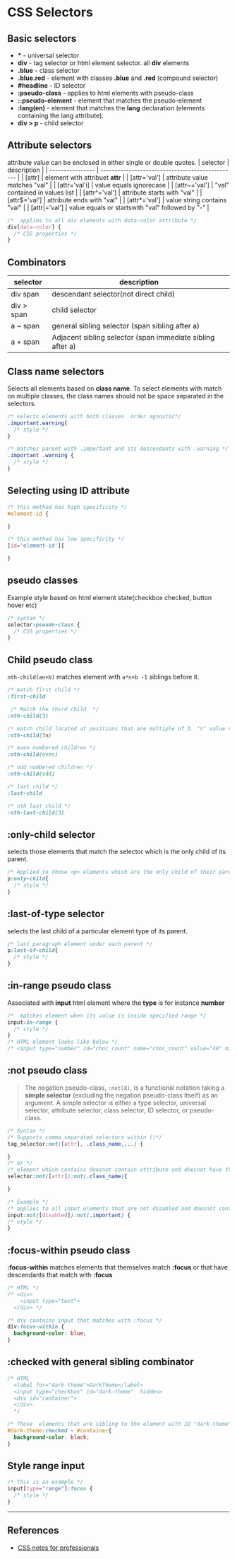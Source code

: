 # CSS Selectors

## Basic selectors

* **\*** - universal selector
* **div** - tag selector or html element selector. all **div** elements
* **.blue** - class selector
* **.blue.red** - element with classes **.blue** and **.red** (compound selector)
* **#headline** - ID selector
* **:pseudo-class** - applies to html elements with pseudo-class
* **::pseudo-element** - element that matches the pseudo-element
* **:lang(en)** - element that matches the **lang** declaration (elements containing the lang attribute).
* **div > p** - child selector

## Attribute selectors

attribute value can be enclosed in either single or double quotes.
| selector         | description                                      |
| ---------------- | ------------------------------------------------ |
| \[attr\]         | element with attribuet **attr**                  |
| \[attr='val'\]   | attribute value matches "val"                    |
| \[attr='val'i\]  | value equals ignorecase                          |
| \[attr~='val'\]  | "val" contained in values list                   |
| \[attr^='val'\]  | attribute starts with "val"                      |
| \[attr$='val'\]  | attribute ends with "val"                        |
| \[attr*='val'\]  | value string contains "val"                      |
| \[attr\|='val'\] | value equals or startswith "val" followed by "-" |

```CSS
/*  applies to all div elements with data-color attribute */
div[data-color] {
  /* CSS properties */
}
```

## Combinators

| selector   | description                                                |
| ---------- | ---------------------------------------------------------- |
| div span   | descendant selector(not direct child)                      |
| div > span | child selector                                             |
| a ~ span   | general sibling selector (span sibling after a)            |
| a + span   | Adjacent sibling selector (span immediate sibling after a) |

## Class name selectors

Selects all elements based on **class name**. To select elements with match on multiple classes, the class names should not be space separated in the selectors.

```CSS
/* selects elements with both classes. order agnostic*/
.important.warning{
  /* style */
}

/* matches parent with .important and its descendants with .warning */
.important .warning {
  /* style */
}
```

## Selecting using ID attribute

```CSS
/* this method has high specificity */
#element-id {

}

/* this method has low specificity */
[id='element-id']{

}
```

## pseudo classes

Example style based on html element state(checkbox checked, button hover etc)

```CSS
/* syntax */
selector:pseudo-class {
  /* CSS properties */
}
```

## Child pseudo class

`nth-child(an+b)` matches element with `a*n+b -1` siblings before it.

```CSS
/* match first child */
:first-child

 /* Match the third child  */
:nth-child(3)

/* match child located at positions that are multiple of 3. "n" value starts from 0 and children index starts from 1*/
:nth-child(3n)

/* even numbered children */
:nth-child(even)

/* odd numbered children */
:nth-child(odd)

/* last child */
:last-child

/* nth last child */
:nth-last-child(3)
```

## :only-child selector

selects those elements that match the selector which is the only child of its parent.

```CSS
/* Applied to those <p> elements which are the only child of their parents. There should be no siblings to these <p> elements*/
p:only-child{
  /* style */
}
```

## :last-of-type selector

selects the last child of a particular element type of its parent.

```CSS
/* last paragraph element under each parent */
p:last-of-child{
  /* style */
}
```

## :in-range pseudo class

Associated with **input** html element where the **type** is for instance **number**

```CSS
/*  matches element when its value is inside specified range */
input:in-range {
  /* style */
}
/* HTML element looks like below */
/* <input type="number" id="choc_count" name="choc_count" value="40" min="10" max="100" step="1"> */
```

## :not pseudo class

> The negation pseudo-class, `:not(X)`, is a functional  notation taking a **simple selector** (excluding the negation pseudo-class itself) as an argument. A simple selector is either a type selector, universal selector, attribute selector, class selector, ID selector, or pseudo-class.

```CSS
/* Syntax */
/* Supports comma separated selectors within ()*/
tag_selector:not([attr], .class_name,...) {

}
/* or */
/* element which contains doesnot contain attribute and doesnot have the class "class_name" */
selector:not([attr]):not(.class_name){

}

/* Example */
/* applies to all input elements that are not disabled and doesnot contain the class "important" */
input:not([disabled]):not(.important) {
/* style */
}
```

## :focus-within pseudo class

**:focus-within** matches elements that themselves match **:focus** or that have descendants that match with **:focus**

```CSS
/* HTML */
/* <div>
    <input type="text">
  </div> */

/* div contains input that matches with :focus */
div:focus-within {
  background-color: blue;
}
```

## :checked with general sibling combinator

```CSS
/* HTML
  <label for="dark-theme">DarkTheme</label>
  <input type="checkbox" id="dark-theme"  hidden>
  <div id="container">
  </div>
  */

/* Those  elements that are sibling to the element with ID "dark-theme" and placed after it, have their background color changed to black  */
#dark-theme:checked ~ #container{
  background-color: black;
}
```

## Style range input

```CSS
/* this is an example */
input[type="range"]:focus {
  /* style */
}
```

---

## References

* [CSS notes for professionals](https://books.goalkicker.com/CSSBook/)
